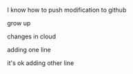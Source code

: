 
I know how to push modification to github


grow up 


changes in cloud


adding one line

it's ok adding other line